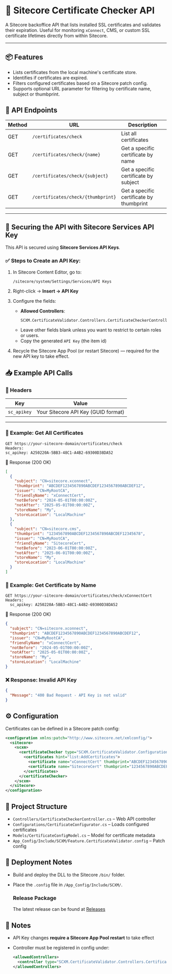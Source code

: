 
# 🔐 Sitecore Certificate Checker API

A Sitecore backoffice API that lists installed SSL certificates and validates their expiration. Useful for monitoring `xConnect`, CMS, or custom SSL certificate lifetimes directly from within Sitecore.

---
## 📦 Features

- Lists certificates from the local machine's certificate store.
- Identifies if certificates are expired.
- Filters configured certificates based on a Sitecore patch config.
- Supports optional URL parameter for filtering by certificate name, subject or thumbprint.
  
## 🚀 API Endpoints

| Method | URL                                                                 | Description                                 |
|--------|----------------------------------------------------------------------|---------------------------------------------|
| GET    | `/certificates/check`                            | List all certificates                       |
| GET    | `/certificates/check/{name}`                     | Get a specific certificate by name |
| GET    | `/certificates/check/{subject}`                     | Get a specific certificate by subject |
| GET    | `/certificates/check/{thumbprint}`                     | Get a specific certificate by thumbprint |

---

## 🔐 Securing the API with Sitecore Services API Key

This API is secured using **Sitecore Services API Keys**.

### ✅ Steps to Create an API Key:

1. In Sitecore Content Editor, go to:
    ```
    /sitecore/system/Settings/Services/API Keys
    ````

2. Right-click → **Insert → API Key**

3. Configure the fields:
   - **Allowed Controllers**:  
     ```
     SCXM.CertificateValidator.Controllers.CertificateCheckerController
     ```
   - Leave other fields blank unless you want to restrict to certain roles or users.
   - Copy the generated `API Key` (the item id)
4. Recycle the Sitecore App Pool (or restart Sitecore) — required for the new API key to take effect.


## 📥 Example API Calls

### 🔧 Headers

| Key         | Value                                      |
|-------------|--------------------------------------------|
| `sc_apikey` | Your Sitecore API Key (GUID format)        |

---

### 🧪 Example: Get All Certificates

```http
GET https://your-sitecore-domain/certificates/check
Headers:
sc_apikey: A250220A-5BB3-48C1-A4B2-69300D38DA52
````
🔄 Response (200 OK)
```json
[
  {
    "subject": "CN=sitecore.xconnect",
    "thumbprint": "ABCDEF1234567890ABCDEF1234567890ABCDEF12",
    "issuer": "CN=MyRootCA",
    "friendlyName": "xConnectCert",
    "notBefore": "2024-05-01T00:00:00Z",
    "notAfter": "2025-05-01T00:00:00Z",
    "storeName": "My",
    "storeLocation": "LocalMachine"
  },
  {
    "subject": "CN=sitecore.cms",
    "thumbprint": "1234567890ABCDEF1234567890ABCDEF12345678",
    "issuer": "CN=MyRootCA",
    "friendlyName": "SitecoreCert",
    "notBefore": "2023-06-01T00:00:00Z",
    "notAfter": "2025-06-01T00:00:00Z",
    "storeName": "My",
    "storeLocation": "LocalMachine"
  }
]
```

### 🧪 Example: Get Certificate by Name

```http
GET https://your-sitecore-domain/certificates/check/xConnectCert
Headers:
  sc_apikey: A250220A-5BB3-48C1-A4B2-69300D38DA52
```

🔄 Response (200 OK)
```json
{
  "subject": "CN=sitecore.xconnect",
  "thumbprint": "ABCDEF1234567890ABCDEF1234567890ABCDEF12",
  "issuer": "CN=MyRootCA",
  "friendlyName": "xConnectCert",
  "notBefore": "2024-05-01T00:00:00Z",
  "notAfter": "2025-05-01T00:00:00Z",
  "storeName": "My",
  "storeLocation": "LocalMachine"
}
```

### ❌ Response: Invalid API Key

```json
{
  "Message": "400 Bad Request - API Key is not valid"
}
```

## ⚙️ Configuration

Certificates can be defined in a Sitecore patch config:

```xml
<configuration xmlns:patch="http://www.sitecore.net/xmlconfig/">
  <sitecore>
    <scxm>
      <certificateChecker type="SCXM.CertificateValidator.Configurations.CertificateConfigurator, SCXM.CertificateValidator">
        <certificates hint="list:AddCertificates">
          <certificate name="xConnectCert" thumbprint="ABCDEF1234567890ABCDEF1234567890ABCDEF12" />
          <certificate name="SitecoreCert" thumbprint="1234567890ABCDEF1234567890ABCDEF12345678" />
        </certificates>
      </certificateChecker>
    </scxm>
  </sitecore>
</configuration>
````

## 🧱 Project Structure

* `Controllers/CertificateCheckerController.cs` – Web API controller
* `Configurations/CertificateConfigurator.cs` – Loads configured certificates
* `Models/CertificateConfigModel.cs` – Model for certificate metadata
* `App_Config/Include/SCXM/Feature.CertificateValidator.config` – Patch config

## 🚀 Deployment Notes

* Build and deploy the DLL to the Sitecore `/bin/` folder.
* Place the `.config` file in `/App_Config/Include/SCXM/`.

    ### Release Package

    The latest release can be found at [Releases]([/guides/content/editing-an-existing-page#modifying-front-matter](https://github.com/hishaamn/scxm-certificate-validator/releases))

## 🔁 Notes

* API Key changes **require a Sitecore App Pool restart** to take effect
* Controller must be registered in config under:

  ```xml
  <allowedControllers>
    <controller type="SCXM.CertificateValidator.Controllers.CertificateCheckerController, SCXM.CertificateValidator" />
  </allowedControllers>
  ```
